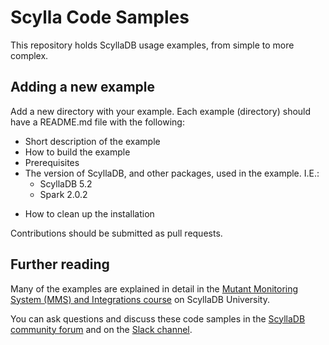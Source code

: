 # Scylla Code Samples

This repository holds ScyllaDB usage examples, from simple to more complex.

## Adding a new example

Add a new directory with your example. Each example (directory) should have a README.md file with the following:

- Short description of the example
- How to build the example
- Prerequisites
- The version of ScyllaDB, and other packages, used in the example. I.E.:
  - ScyllaDB 5.2
  - Spark 2.0.2
* How to clean up the installation


Contributions should be submitted as pull requests.

## Further reading

Many of the examples are explained in detail in the [Mutant Monitoring System (MMS) and Integrations course](https://university.scylladb.com/courses/the-mutant-monitoring-system-training-course/) on ScyllaDB University. 

You can ask questions and discuss these code samples in the [ScyllaDB community forum](https://forum.scylladb.com/) and on the [Slack channel](http://slack.scylladb.com/).


